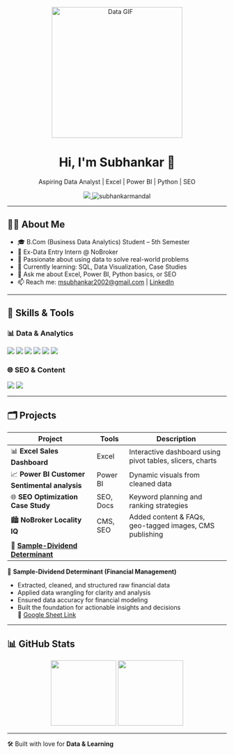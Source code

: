 <!-- Banner GIF -->
<p align="center">
  <img src="https://media.giphy.com/media/qgQUggAC3Pfv687qPC/giphy.gif" width="300" alt="Data GIF">
</p>

<h1 align="center">Hi, I'm Subhankar 👋</h1>
<p align="center">
  Aspiring Data Analyst | Excel | Power BI | Python | SEO  
</p>

<p align="center">
  <a href="https://www.linkedin.com/in/subhankarmandal">
    <img src="https://img.shields.io/badge/LinkedIn-Subhankar-blue?style=flat&logo=linkedin">
  </a>
  <img src="https://komarev.com/ghpvc/?username=subhankarmandal&label=Profile%20Views&color=0e75b6&style=flat" alt="subhankarmandal" />
</p>

---

## 🧑‍🎓 About Me
- 🎓 B.Com (Business Data Analytics) Student – 5th Semester  
- 💼 Ex-Data Entry Intern @ NoBroker  
- 🧠 Passionate about using data to solve real-world problems  
- 🌱 Currently learning: SQL, Data Visualization, Case Studies  
- 💬 Ask me about Excel, Power BI, Python basics, or SEO  
- 📫 Reach me: msubhankar2002@gmail.com | [LinkedIn](https://www.linkedin.com/in/subhankarmandal)

---

## 💼 Skills & Tools

### 📊 Data & Analytics
<p>
  <img src="https://img.shields.io/badge/Excel-217346?style=flat&logo=microsoft-excel&logoColor=white" />
  <img src="https://img.shields.io/badge/Power%20BI-F2C811?style=flat&logo=powerbi&logoColor=black" />
  <img src="https://img.shields.io/badge/Python-3776AB?style=flat&logo=python&logoColor=white" />
  <img src="https://img.shields.io/badge/Pandas-150458?style=flat&logo=pandas&logoColor=white" />
  <img src="https://img.shields.io/badge/Matplotlib-11557C?style=flat&logo=plotly&logoColor=white" />
  <img src="https://img.shields.io/badge/Tableau-E97627?style=flat&logo=tableau&logoColor=white" />
</p>

### 🌐 SEO & Content
<p>
  <img src="https://img.shields.io/badge/SEO-4285F4?style=flat&logo=google&logoColor=white" />
  <img src="https://img.shields.io/badge/Content%20Writing-FF5722?style=flat&logo=notion&logoColor=white" />
</p>

---

## 🗂️ Projects

| Project | Tools | Description |
|--------|--------|-------------|
| 📊 **Excel Sales Dashboard** | Excel | Interactive dashboard using pivot tables, slicers, charts |
| 📈 **Power BI Customer Sentimental analysis** | Power BI | Dynamic visuals from cleaned data |
| 🌐 **SEO Optimization Case Study** | SEO, Docs | Keyword planning and ranking strategies |
| 🏙️ **NoBroker Locality IQ** | CMS, SEO | Added content & FAQs, geo-tagged images, CMS publishing |
| 💼 [**Sample-Dividend Determinant**](https://docs.google.com/spreadsheets/d/1NjNwX8epZxv9SX4-phx255zpe6bhRbB8/edit?usp=sharing) |


📌 **Sample-Dividend Determinant (Financial Management)**
- Extracted, cleaned, and structured raw financial data
- Applied data wrangling for clarity and analysis
- Ensured data accuracy for financial modeling
- Built the foundation for actionable insights and decisions  
🔗 [Google Sheet Link](https://docs.google.com/spreadsheets/d/1NjNwX8epZxv9SX4-phx255zpe6bhRbB8/edit?usp=sharing)


---

## 📊 GitHub Stats
<p align="center">
  <img src="https://github-readme-stats.vercel.app/api?username=subhankarmandal&show_icons=true&theme=tokyonight" height="150" />
  <img src="https://github-readme-stats.vercel.app/api/top-langs/?username=subhankarmandal&layout=compact&theme=tokyonight" height="150" />
</p>

---


🛠 Built with love for **Data & Learning**

